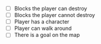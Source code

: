 - [ ] Blocks the player can destroy
- [ ] Blocks the player cannot destroy
- [ ] Player has a character
- [ ] Player can walk around
- [ ] There is a goal on the map